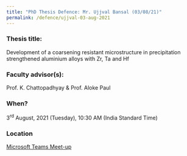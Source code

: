 ```yaml
---
title: "PhD Thesis Defence: Mr. Ujjval Bansal (03/08/21)"
permalink: /defence/ujjval-03-aug-2021
---
```

### Thesis title:
Development of a coarsening resistant microstructure in precipitation strengthened aluminium alloys with Zr, Ta and Hf 

### Faculty advisor(s):
Prof. K. Chattopadhyay & Prof. Aloke Paul

### When?
3<sup>rd</sup> August, 2021 (Tuesday), 10:30 AM (India Standard Time)

### Location
<a href="https://teams.microsoft.com/l/meetup-join/19%3ameeting_NTRlM2U0M2YtMWNlNC00NzA5LWI5NGEtMmEyYTc3MjU3M2Qz%40thread.v2/0?context=%7b%22Tid%22%3a%226f15cd97-f6a7-41e3-b2c5-ad4193976476%22%2c%22Oid%22%3a%2286dab62c-3a58-4241-b1d7-7649f87c6ee0%22%7d" target="_blank">Microsoft Teams Meet-up</a>
